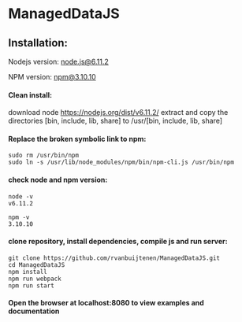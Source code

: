 # ManagedDataJS

## Installation:

Nodejs version: node.js@6.11.2

NPM version: npm@3.10.10



#### Clean install:

download node https://nodejs.org/dist/v6.11.2/
extract and copy the directories [bin, include, lib, share] to /usr/[bin, include, lib, share]


#### Replace the broken symbolic link to npm:

```shell
sudo rm /usr/bin/npm
sudo ln -s /usr/lib/node_modules/npm/bin/npm-cli.js /usr/bin/npm
```

#### check node and npm version:

```shell
node -v
v6.11.2

npm -v
3.10.10
```

#### clone repository, install dependencies, compile js and run server:

```shell
git clone https://github.com/rvanbuijtenen/ManagedDataJS.git
cd ManagedDataJS
npm install
npm run webpack
npm run start
```

#### Open the browser at localhost:8080 to view examples and documentation

